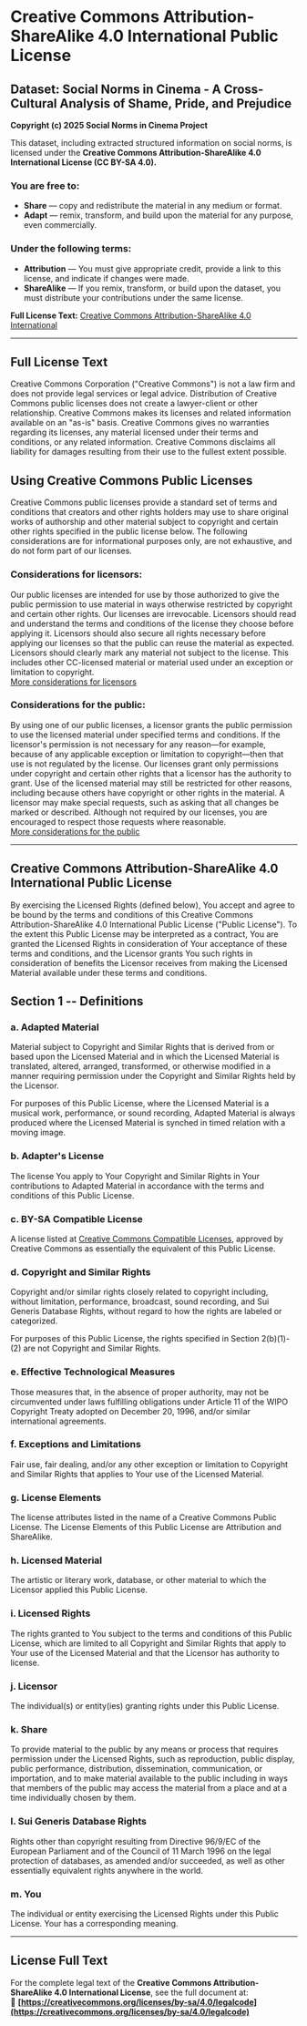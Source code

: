 # Creative Commons Attribution-ShareAlike 4.0 International Public License

## Dataset: Social Norms in Cinema - A Cross-Cultural Analysis of Shame, Pride, and Prejudice  

**Copyright (c) 2025 Social Norms in Cinema Project**  

This dataset, including extracted structured information on social norms, is licensed under the **Creative Commons Attribution-ShareAlike 4.0 International License (CC BY-SA 4.0).**  

### **You are free to:**  
- **Share** — copy and redistribute the material in any medium or format.  
- **Adapt** — remix, transform, and build upon the material for any purpose, even commercially.  

### **Under the following terms:**  
- **Attribution** — You must give appropriate credit, provide a link to this license, and indicate if changes were made.  
- **ShareAlike** — If you remix, transform, or build upon the dataset, you must distribute your contributions under the same license.  

**Full License Text:** [Creative Commons Attribution-ShareAlike 4.0 International](https://creativecommons.org/licenses/by-sa/4.0/)  

---

## **Full License Text**  

Creative Commons Corporation ("Creative Commons") is not a law firm and does not provide legal services or legal advice. Distribution of Creative Commons public licenses does not create a lawyer-client or other relationship. Creative Commons makes its licenses and related information available on an "as-is" basis. Creative Commons gives no warranties regarding its licenses, any material licensed under their terms and conditions, or any related information. Creative Commons disclaims all liability for damages resulting from their use to the fullest extent possible.

## **Using Creative Commons Public Licenses**  

Creative Commons public licenses provide a standard set of terms and conditions that creators and other rights holders may use to share original works of authorship and other material subject to copyright and certain other rights specified in the public license below. The following considerations are for informational purposes only, are not exhaustive, and do not form part of our licenses.

### **Considerations for licensors:**  
Our public licenses are intended for use by those authorized to give the public permission to use material in ways otherwise restricted by copyright and certain other rights. Our licenses are irrevocable. Licensors should read and understand the terms and conditions of the license they choose before applying it. Licensors should also secure all rights necessary before applying our licenses so that the public can reuse the material as expected. Licensors should clearly mark any material not subject to the license. This includes other CC-licensed material or material used under an exception or limitation to copyright.  
[More considerations for licensors](https://wiki.creativecommons.org/Considerations_for_licensors)  

### **Considerations for the public:**  
By using one of our public licenses, a licensor grants the public permission to use the licensed material under specified terms and conditions. If the licensor's permission is not necessary for any reason—for example, because of any applicable exception or limitation to copyright—then that use is not regulated by the license. Our licenses grant only permissions under copyright and certain other rights that a licensor has the authority to grant. Use of the licensed material may still be restricted for other reasons, including because others have copyright or other rights in the material. A licensor may make special requests, such as asking that all changes be marked or described. Although not required by our licenses, you are encouraged to respect those requests where reasonable.  
[More considerations for the public](https://wiki.creativecommons.org/Considerations_for_licensees)  

---

## **Creative Commons Attribution-ShareAlike 4.0 International Public License**  

By exercising the Licensed Rights (defined below), You accept and agree to be bound by the terms and conditions of this Creative Commons Attribution-ShareAlike 4.0 International Public License ("Public License"). To the extent this Public License may be interpreted as a contract, You are granted the Licensed Rights in consideration of Your acceptance of these terms and conditions, and the Licensor grants You such rights in consideration of benefits the Licensor receives from making the Licensed Material available under these terms and conditions.

## **Section 1 -- Definitions**  

### **a. Adapted Material**  
Material subject to Copyright and Similar Rights that is derived from or based upon the Licensed Material and in which the Licensed Material is translated, altered, arranged, transformed, or otherwise modified in a manner requiring permission under the Copyright and Similar Rights held by the Licensor.  

For purposes of this Public License, where the Licensed Material is a musical work, performance, or sound recording, Adapted Material is always produced where the Licensed Material is synched in timed relation with a moving image.

### **b. Adapter's License**  
The license You apply to Your Copyright and Similar Rights in Your contributions to Adapted Material in accordance with the terms and conditions of this Public License.

### **c. BY-SA Compatible License**  
A license listed at [Creative Commons Compatible Licenses](https://creativecommons.org/compatiblelicenses), approved by Creative Commons as essentially the equivalent of this Public License.

### **d. Copyright and Similar Rights**  
Copyright and/or similar rights closely related to copyright including, without limitation, performance, broadcast, sound recording, and Sui Generis Database Rights, without regard to how the rights are labeled or categorized.  

For purposes of this Public License, the rights specified in Section 2(b)(1)-(2) are not Copyright and Similar Rights.

### **e. Effective Technological Measures**  
Those measures that, in the absence of proper authority, may not be circumvented under laws fulfilling obligations under Article 11 of the WIPO Copyright Treaty adopted on December 20, 1996, and/or similar international agreements.

### **f. Exceptions and Limitations**  
Fair use, fair dealing, and/or any other exception or limitation to Copyright and Similar Rights that applies to Your use of the Licensed Material.

### **g. License Elements**  
The license attributes listed in the name of a Creative Commons Public License. The License Elements of this Public License are Attribution and ShareAlike.

### **h. Licensed Material**  
The artistic or literary work, database, or other material to which the Licensor applied this Public License.

### **i. Licensed Rights**  
The rights granted to You subject to the terms and conditions of this Public License, which are limited to all Copyright and Similar Rights that apply to Your use of the Licensed Material and that the Licensor has authority to license.

### **j. Licensor**  
The individual(s) or entity(ies) granting rights under this Public License.

### **k. Share**  
To provide material to the public by any means or process that requires permission under the Licensed Rights, such as reproduction, public display, public performance, distribution, dissemination, communication, or importation, and to make material available to the public including in ways that members of the public may access the material from a place and at a time individually chosen by them.

### **l. Sui Generis Database Rights**  
Rights other than copyright resulting from Directive 96/9/EC of the European Parliament and of the Council of 11 March 1996 on the legal protection of databases, as amended and/or succeeded, as well as other essentially equivalent rights anywhere in the world.

### **m. You**  
The individual or entity exercising the Licensed Rights under this Public License. Your has a corresponding meaning.

---

## **License Full Text**  

For the complete legal text of the **Creative Commons Attribution-ShareAlike 4.0 International License**, see the full document at:  
🔗 **[https://creativecommons.org/licenses/by-sa/4.0/legalcode](https://creativecommons.org/licenses/by-sa/4.0/legalcode)**
